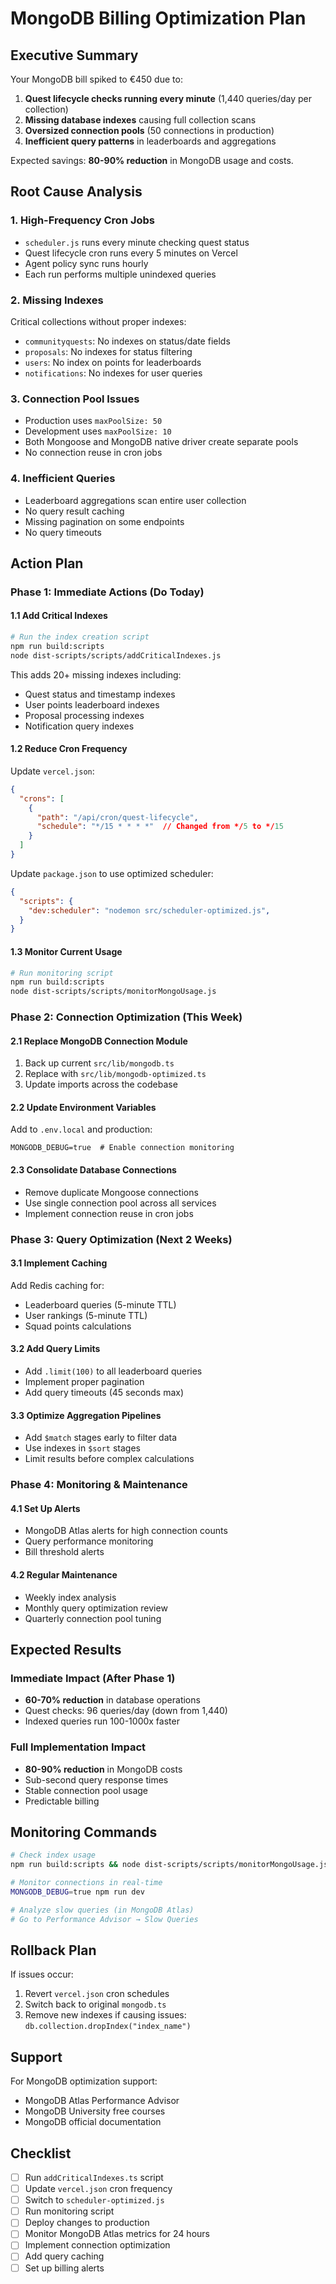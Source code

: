 # MongoDB Billing Optimization Plan

## Executive Summary

Your MongoDB bill spiked to €450 due to:
1. **Quest lifecycle checks running every minute** (1,440 queries/day per collection)
2. **Missing database indexes** causing full collection scans
3. **Oversized connection pools** (50 connections in production)
4. **Inefficient query patterns** in leaderboards and aggregations

Expected savings: **80-90% reduction** in MongoDB usage and costs.

## Root Cause Analysis

### 1. High-Frequency Cron Jobs
- `scheduler.js` runs every minute checking quest status
- Quest lifecycle cron runs every 5 minutes on Vercel
- Agent policy sync runs hourly
- Each run performs multiple unindexed queries

### 2. Missing Indexes
Critical collections without proper indexes:
- `communityquests`: No indexes on status/date fields
- `proposals`: No indexes for status filtering
- `users`: No index on points for leaderboards
- `notifications`: No indexes for user queries

### 3. Connection Pool Issues
- Production uses `maxPoolSize: 50`
- Development uses `maxPoolSize: 10`
- Both Mongoose and MongoDB native driver create separate pools
- No connection reuse in cron jobs

### 4. Inefficient Queries
- Leaderboard aggregations scan entire user collection
- No query result caching
- Missing pagination on some endpoints
- No query timeouts

## Action Plan

### Phase 1: Immediate Actions (Do Today)

#### 1.1 Add Critical Indexes
```bash
# Run the index creation script
npm run build:scripts
node dist-scripts/scripts/addCriticalIndexes.js
```

This adds 20+ missing indexes including:
- Quest status and timestamp indexes
- User points leaderboard indexes
- Proposal processing indexes
- Notification query indexes

#### 1.2 Reduce Cron Frequency
Update `vercel.json`:
```json
{
  "crons": [
    {
      "path": "/api/cron/quest-lifecycle",
      "schedule": "*/15 * * * *"  // Changed from */5 to */15
    }
  ]
}
```

Update `package.json` to use optimized scheduler:
```json
{
  "scripts": {
    "dev:scheduler": "nodemon src/scheduler-optimized.js",
  }
}
```

#### 1.3 Monitor Current Usage
```bash
# Run monitoring script
npm run build:scripts
node dist-scripts/scripts/monitorMongoUsage.js
```

### Phase 2: Connection Optimization (This Week)

#### 2.1 Replace MongoDB Connection Module
1. Back up current `src/lib/mongodb.ts`
2. Replace with `src/lib/mongodb-optimized.ts`
3. Update imports across the codebase

#### 2.2 Update Environment Variables
Add to `.env.local` and production:
```env
MONGODB_DEBUG=true  # Enable connection monitoring
```

#### 2.3 Consolidate Database Connections
- Remove duplicate Mongoose connections
- Use single connection pool across all services
- Implement connection reuse in cron jobs

### Phase 3: Query Optimization (Next 2 Weeks)

#### 3.1 Implement Caching
Add Redis caching for:
- Leaderboard queries (5-minute TTL)
- User rankings (5-minute TTL)
- Squad points calculations

#### 3.2 Add Query Limits
- Add `.limit(100)` to all leaderboard queries
- Implement proper pagination
- Add query timeouts (45 seconds max)

#### 3.3 Optimize Aggregation Pipelines
- Add `$match` stages early to filter data
- Use indexes in `$sort` stages
- Limit results before complex calculations

### Phase 4: Monitoring & Maintenance

#### 4.1 Set Up Alerts
- MongoDB Atlas alerts for high connection counts
- Query performance monitoring
- Bill threshold alerts

#### 4.2 Regular Maintenance
- Weekly index analysis
- Monthly query optimization review
- Quarterly connection pool tuning

## Expected Results

### Immediate Impact (After Phase 1)
- **60-70% reduction** in database operations
- Quest checks: 96 queries/day (down from 1,440)
- Indexed queries run 100-1000x faster

### Full Implementation Impact
- **80-90% reduction** in MongoDB costs
- Sub-second query response times
- Stable connection pool usage
- Predictable billing

## Monitoring Commands

```bash
# Check index usage
npm run build:scripts && node dist-scripts/scripts/monitorMongoUsage.js

# Monitor connections in real-time
MONGODB_DEBUG=true npm run dev

# Analyze slow queries (in MongoDB Atlas)
# Go to Performance Advisor → Slow Queries
```

## Rollback Plan

If issues occur:
1. Revert `vercel.json` cron schedules
2. Switch back to original `mongodb.ts`
3. Remove new indexes if causing issues: `db.collection.dropIndex("index_name")`

## Support

For MongoDB optimization support:
- MongoDB Atlas Performance Advisor
- MongoDB University free courses
- MongoDB official documentation

## Checklist

- [ ] Run `addCriticalIndexes.ts` script
- [ ] Update `vercel.json` cron frequency
- [ ] Switch to `scheduler-optimized.js`
- [ ] Run monitoring script
- [ ] Deploy changes to production
- [ ] Monitor MongoDB Atlas metrics for 24 hours
- [ ] Implement connection optimization
- [ ] Add query caching
- [ ] Set up billing alerts 